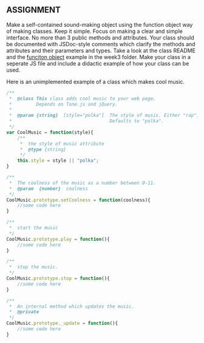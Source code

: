 ## ASSIGNMENT

Make a self-contained sound-making object using the function object way of making classes. Keep it simple. Focus on making a clear and simple interface. No more than 3 public methods and attributes. Your class should be documented with JSDoc-style comments which clarify the methods and attributes and their parameters and types. Take a look at the class README and the [funciton object](./0_functionObjects/) example in the week3 folder. Make your class in a seperate JS file and include a didactic example of how your class can be used. 

Here is an unimplemented example of a class which makes cool music. 

```javascript
/**
 *  @class This class adds cool music to your web page.
 *  	   Depends on Tone.js and jQuery. 
 * 
 *  @param {string}  [style="polka"]  The style of music. Either "rap", "muzak", or "polka". 
 *									  Defaults to "polka".
 */
var CoolMusic = function(style){
	/**
	 *  the style of music attribute
	 *  @type {string}
	 */
	this.style = style || "polka";
}

/**
 *  The coolness of the music as a number between 0-11. 
 *  @param  {number}  coolness
 */
CoolMusic.prototype.setCoolness = function(coolness){
	//some code here
}

/**
 *  start the music
 */
CoolMusic.prototype.play = function(){
	//some code here
}

/**
 *  stop the music. 
 */
CoolMusic.prototype.stop = function(){
	//some code here
}

/**
 *  An internal method which updates the music.
 * 	@private
 */
CoolMusic.prototype._update = function(){
	//some code here
}
```